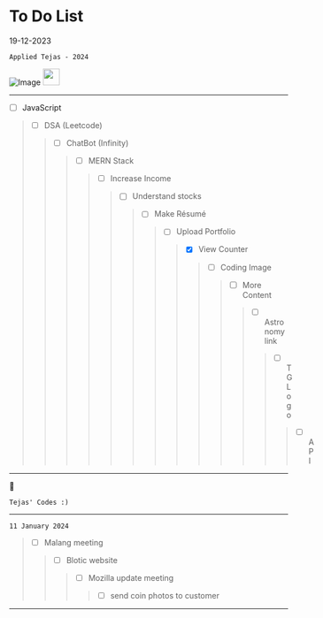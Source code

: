 # To Do List

19-12-2023
```
Applied Tejas - 2024
```

![Image](https://static.wikia.nocookie.net/nitrome/images/b/b3/Space-hopper_idle.gif/revision/latest/thumbnail/width/160/height/160?cb=20181016181826])
<img src="https://media4.giphy.com/media/v1.Y2lkPTc5MGI3NjExdGRydnRlYWI1NmxjbnhwN2plMWk3bGlhc3I0aGFsYnVha3dxY2JzbSZlcD12MV9pbnRlcm5hbF9naWZfYnlfaWQmY3Q9cw/PAt1B2nLoWyv5BHlOu/giphy.gif" width=30px>


---

- [ ] JavaScript
>- [ ] DSA (Leetcode)
>>- [ ] ChatBot (Infinity)
>>>- [ ] MERN Stack
>>>>- [ ]  Increase Income
>>>>>- [ ] Understand stocks
>>>>>>- [ ] Make Résumé
>>>>>>>- [ ] Upload Portfolio
>>>>>>>>- [x] View Counter
>>>>>>>>>- [ ] Coding Image
>>>>>>>>>>- [ ] More Content
>>>>>>>>>>>- [ ] Astronomy link
>>>>>>>>>>>>- [ ] TG Logo
>>>>>>>>>>>>>- [ ] API

---


:rocket:

    Tejas' Codes :)

---

```
11 January 2024
```

>- [ ] Malang meeting
>>- [ ] Blotic website
>>>- [ ] Mozilla update meeting
>>>>- [ ] send coin photos to customer

---

